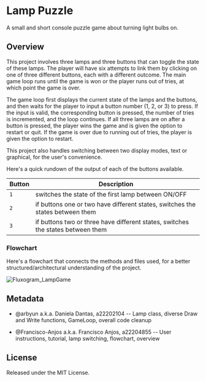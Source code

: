 # Lamp Puzzle

A small and short console puzzle game about turning light bulbs on.

## Overview

This project involves three lamps and three buttons that can toggle the state of these lamps. The player will have six attempts to link them by clicking on one of three different buttons, each with a different outcome. The main game loop runs until the game is won or the player runs out of tries, at which point the game is over. 

The game loop first displays the current state of the lamps and the buttons, and then waits for the player to input a button number (1, 2, or 3) to press. If the input is valid, the corresponding button is pressed, the number of tries is incremented, and the loop continues. If all three lamps are on after a button is pressed, the player wins the game and is given the option to restart or quit. If the game is over due to running out of tries, the player is given the option to restart.

This project also handles switching between two display modes, text or graphical, for the user's convenience.

Here's a quick rundown of the output of each of the buttons available.

| Button | Description |
| --- | --- |
| `1` | switches the state of the first lamp between ON/OFF |
| `2` | if buttons one or two have different states, switches the states between them |
| `3` | if buttons two or three have different states, switches the states between them |

### Flowchart

Here's a flowchart that connects the methods and files used, for a better structured/architectural understanding of the project.


![Fluxogram_LampGame](https://user-images.githubusercontent.com/115217686/232330018-66b61d32-2611-4bdc-935a-55871120adaf.png)

## Metadata

* @arbyun a.k.a. Daniela Dantas, a22202104
-- Lamp class, diverse Draw and Write functions, GameLoop, overall code cleanup

* @Francisco-Anjos a.k.a. Francisco Anjos, a22204855
-- User instructions, tutorial, lamp switching, flowchart, overview

## License

Released under the MIT License.
